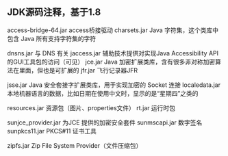 
## JDK源码注释，基于1.8

access-bridge-64.jar    access桥接驱动
charsets.jar            Java 字符集，这个类库中包含 Java 所有支持字符集的字符

dnsns.jar               与 DNS 有关
jaccess.jar             辅助技术提供对实现Java Accessibility API的GUI工具包的访问（可见）
jce.jar                 Java 加密扩展类库，含有很多非对称加密算法在里面，但也是可扩展的
jfr.jar                 飞行记录器JFR

jsse.jar                Java 安全套接字扩展类库，用于实现加密的 Socket 连接
localedata.jar          本地机器语言的数据，比如日期在使用中文时，显示的是“星期四”之类的

resources.jar           资源包（图片、properties文件）
rt.jar                  运行时包

sunjce_provider.jar     为JCE 提供的加密安全套件
sunmscapi.jar           数字签名
sunpkcs11.jar           PKCS#11 证书工具

zipfs.jar               Zip File System Provider（文件压缩包）

